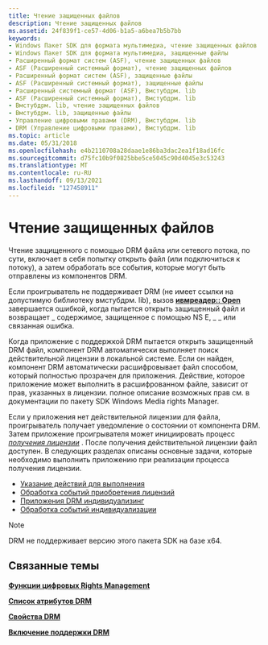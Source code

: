 ```yaml
---
title: Чтение защищенных файлов
description: Чтение защищенных файлов
ms.assetid: 24f839f1-ce57-4d06-b1a5-a6bea7b5b7bb
keywords:
- Windows Пакет SDK для формата мультимедиа, чтение защищенных файлов
- Windows Пакет SDK для формата мультимедиа, защищенные файлы
- Расширенный формат систем (ASF), чтение защищенных файлов
- ASF (Расширенный системный формат), чтение защищенных файлов
- Расширенный формат систем (ASF), защищенные файлы
- ASF (Расширенный системный формат), защищенные файлы
- Расширенный системный формат (ASF), Вмстубдрм. lib
- ASF (Расширенный системный формат), Вмстубдрм. lib
- Вмстубдрм. lib, чтение защищенных файлов
- Вмстубдрм. lib, защищенные файлы
- Управление цифровыми правами (DRM), Вмстубдрм. lib
- DRM (Управление цифровыми правами), Вмстубдрм. lib
ms.topic: article
ms.date: 05/31/2018
ms.openlocfilehash: e4b2110708a28daae1e86ba3dac2ea1f18ad16fc
ms.sourcegitcommit: d75fc10b9f0825bbe5ce5045c90d4045e3c53243
ms.translationtype: MT
ms.contentlocale: ru-RU
ms.lasthandoff: 09/13/2021
ms.locfileid: "127458911"
---
```

# <a name="reading-protected-files"></a>Чтение защищенных файлов

Чтение защищенного с помощью DRM файла или сетевого потока, по сути, включает в себя попытку открыть файл (или подключиться к потоку), а затем обработать все события, которые могут быть отправлены из компонентов DRM.

Если проигрыватель не поддерживает DRM (не имеет ссылки на допустимую библиотеку вмстубдрм. lib), вызов [**ивмреадер:: Open**](/previous-versions/windows/desktop/api/Wmsdkidl/nf-wmsdkidl-iwmreader-open) завершается ошибкой, когда пытается открыть защищенный файл и возвращает \_ содержимое, защищенное с помощью NS E, \_ \_ или связанная ошибка.

Когда приложение с поддержкой DRM пытается открыть защищенный DRM файл, компонент DRM автоматически выполняет поиск действительной лицензии в локальной системе. Если он найден, компонент DRM автоматически расшифровывает файл способом, который полностью прозрачен для приложения. Действие, которое приложение может выполнить в расшифрованном файле, зависит от прав, указанных в лицензии. полное описание возможных прав см. в документации по пакету SDK Windows Media rights Manager.

Если у приложения нет действительной лицензии для файла, проигрыватель получает уведомление о состоянии от компонента DRM. Затем приложение проигрывателя может инициировать процесс [*получения лицензии*](wmformat-glossary.md) . После получения действительной лицензии файл доступен. В следующих разделах описаны основные задачи, которые необходимо выполнить приложению при реализации процесса получения лицензии.

-   [Указание действий для выполнения](specifying-the-actions-to-be-performed.md)
-   [Обработка событий приобретения лицензий](handling-license-acquisition-events.md)
-   [Приложения DRM индивидуализинг](individualizing-drm-applications.md)
-   [Обработка событий индивидуализации](handling-individualization-events.md)

> [!Note]  
> DRM не поддерживает версию этого пакета SDK на базе x64.

 

## <a name="related-topics"></a>Связанные темы

<dl> <dt>

[**Функции цифровых Rights Management**](digital-rights-management-features.md)
</dt> <dt>

[**Список атрибутов DRM**](drm-attribute-list.md)
</dt> <dt>

[**Свойства DRM**](drm-properties.md)
</dt> <dt>

[**Включение поддержки DRM**](enabling-drm-support.md)
</dt> </dl>

 

 




